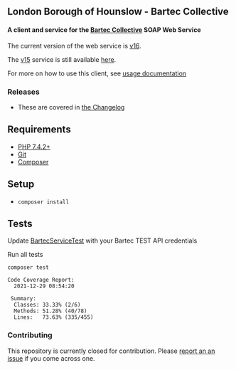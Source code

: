 ## London Borough of Hounslow - Bartec Collective

#### A client and service for the [Bartec Collective](https://www.bartecmunicipal.com/software/collective/) SOAP Web Service

The current version of the web service is [v16](https://confluence.bartecautoid.com/display/COLLAPIR16/).

The [v15](https://confluence.bartecautoid.com/display/COLLAPIR15/) service is still available [here](src/Service/v15/BartecService.php).

For more on how to use this client, see [usage documentation](docs/USAGE.md)

### Releases

- These are covered in [the Changelog](docs/CHANGELOG.md)

## Requirements

- [PHP 7.4.2+](https://www.php.net/downloads.php)
- [Git](https://git-scm.com/downloads)
- [Composer](https://getcomposer.org)

## Setup

- `composer install`

## Tests

Update [BartecServiceTest](tests/functional/Service/BartecServiceTest.php) with your Bartec TEST API credentials

Run all tests
 
`composer test`

```
Code Coverage Report:      
  2021-12-29 08:54:20      
                           
 Summary:                  
  Classes: 33.33% (2/6)    
  Methods: 51.28% (40/78)  
  Lines:   73.63% (335/455)
```

### Contributing

This repository is currently closed for contribution. Please [report an an issue](https://github.com/LBHounslow/bartec/issues) if you come across one.
